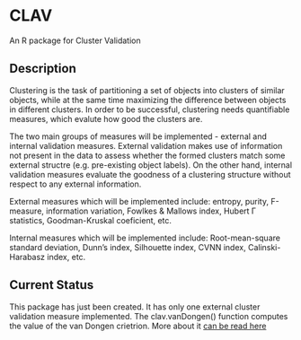 # CLAV
An R package for Cluster Validation

## Description
Clustering is the task of partitioning a set of objects into clusters of similar objects, while at the same time maximizing the difference between objects in different clusters. In order to be successful, clustering needs quantifiable measures, which evalute how good the clusters are.

The two main groups of measures will be implemented - external and internal validation measures. External validation makes use of information not present in the data to assess whether the formed clusters match some external structre (e.g. pre-existing object labels). On the other hand, internal validation measures evaluate the goodness of a clustering structure without respect to any external information.

External measures which will be implemented include: entropy, purity, F-measure, information variation, Fowlkes & Mallows index, Hubert Γ statistics, Goodman-Kruskal coeficient, etc.

Internal measures which will be implemented include: Root-mean-square standard deviation, Dunn’s index, Silhouette index, CVNN index, Calinski-Harabasz index, etc.

## Current Status
This package has just been created. It has only one external cluster validation measure implemented. The clav.vanDongen() function computes the value of the van Dongen crietrion. More about it [can be read here]( http://citeseerx.ist.psu.edu/viewdoc/download?doi=10.1.1.26.9783&rep=rep1&type=pdf)